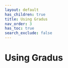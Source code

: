 ```yaml
---
layout: default
has_children: true
title: Using Gradus
nav_order: 3
has_toc: true
search_exclude: false
---
```


# Using Gradus